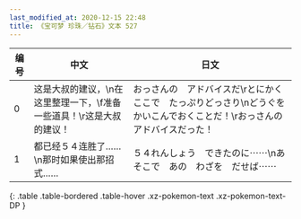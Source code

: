 ```yaml
---
last_modified_at: 2020-12-15 22:48
title: 《宝可梦 珍珠／钻石》文本 527
---
```

| 编号 | 中文 | 日文 |
| ---- | ---- | ---- |
| 0 | 这是大叔的建议，\n在这里整理一下，\f准备一些道具！\r这是大叔的建议！ | おっさんの　アドバイスだ\rとにかく　ここで　たっぷりどっさり\nどうぐを　かいこんでおくことだ！\rおっさんの　アドバイスだった！ |
| 1 | 都已经５４连胜了……\n那时如果使出那招式…… | ５４れんしょう　できたのに⋯⋯\nあそこで　あの　わざを　だせば⋯⋯ |
{: .table .table-bordered .table-hover .xz-pokemon-text .xz-pokemon-text-DP }